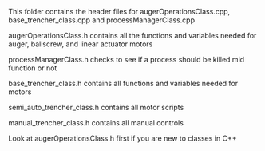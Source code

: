 This folder contains the header files for augerOperationsClass.cpp, base_trencher_class.cpp and processManagerClass.cpp

augerOperationsClass.h contains all the functions and variables needed for auger, ballscrew, and linear actuator motors

processManagerClass.h checks to see if a process should be killed mid function or not

base_trencher_class.h contains all functions and variables needed for motors

semi_auto_trencher_class.h contains all motor scripts

manual_trencher_class.h contains all manual controls

Look at augerOperationsClass.h first if you are new to classes in C++